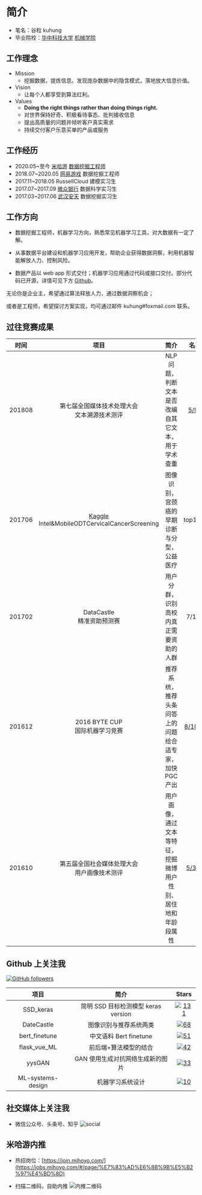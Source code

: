 
<!--
**kuhung/kuhung** is a ✨ _special_ ✨ repository because its `README.md` (this file) appears on your GitHub profile.

Here are some ideas to get you started:

- 🔭 I’m currently working on ...
- 🌱 I’m currently learning ...
- 👯 I’m looking to collaborate on ...
- 🤔 I’m looking for help with ...
- 💬 Ask me about ...
- 📫 How to reach me: ...
- 😄 Pronouns: ...
- ⚡ Fun fact: ...
-->

# 简介

- 笔名：谷粒 kuhung
- 毕业院校：[华中科技大学](https://www.hust.edu.cn/) [机械学院](http://mse.hust.edu.cn/)

## 工作理念

- Mission 
  - 挖掘数据，提炼信息。发现庞杂数据中的隐含模式，落地放大信息价值。
- Vision 
  - 让每个人都享受到算法红利。
- Values
  - **Doing the right things rather than doing things right.**
  - 对世界保持好奇、积极看待事态、批判接收信息
  - 提出高质量的问题并倾听客户真实需求
  - 持续交付客户乐意买单的产品或服务

## 工作经历

- 2020.05~至今 [米哈游](<https://www.mihayo.com/>) [数据挖掘工程师](https://kuhungio.me/2019/what-is-data-mining/)
- 2018.07~2020.05 [网易游戏](https://game.163.com/) 数据挖掘工程师
- 2017.11~2018.05 RussellCloud 建模实习生
- 2017.07~2017.09 [微众银行](https://webank.com/) 数据科学实习生
- 2017.03~2017.06 [武汉安天](https://www.avlsec.com/zh-hans/home) 数据挖掘实习生


## 工作方向

- 数据挖掘工程师，机器学习方向，熟悉常见机器学习工具，对大数据有一定了解。

- 从事数据平台建设和机器学习应用开发，帮助企业获得数据洞察，利用机器智能解放人力、控制风险。

- 数据产品以 web app  形式交付；机器学习应用通过代码或接口交付。部分代码已开源，详情可见下方 [Github](#github)。

无论你是企业主，希望通过算法释放人力，通过数据洞察机会；

或者是工程师，希望探讨方案实现，均可通过邮件 kuhung#foxmail.com 联系。

<!--

## 兴趣方向

- 机器学习前后端及交付落地所涉及技术：Docker、AutoML 、数据可视化等。
- 泛领域学界研究及工程化进展：包括机器视觉、自然语言处理、计算广告等。
- 其它兴趣爱好：经济学社会学读物、写作分享...

-->

## 过往竞赛成果
<!--

| 时间 | 项目 | 简介 | 名次 |
| :-: | :-: | :-: | :-: |
| 201808 | 第七届全国媒体技术处理大会文本溯源技术测评 | NLP 问题，判断文本是否改编自其它文本，用于学术查重 | 5/95 |
| 201706 | Kaggle Intel&MobileODTCervicalCancerScreening | 图像识别，宫颈癌的早期诊断与分型，公益医疗 | top10% |
| 201702 | DataCastle 精准资助预测赛 | 用户分群，识别高校内真正需要资助的人群 | 7/124 |
| 201612 | 2016 BYTE CUP 国际机器学习竞赛 | 推荐系统，推荐头条问答上的问题给合适专家，加快 PGC 产出| 8/1029 |
| 201610 | 第五届全国社会媒体处理大会用户画像技术测评 | 用户画像，通过文本等特征，挖掘微博用户性别、居住地和年龄段属性 | 5/373  |
-->
<center>

| 时间 | 项目 | 简介 | 名次 |
| :-: | :-: | :-: | :-: |
| 201808 | 第七届全国媒体技术处理大会<br>文本溯源技术测评 | NLP 问题，判断文本是否改编自其它文本，用于学术查重 | [5/95](https://smp2018.cips-smp.org/rewards.html) |
| 201706 | [Kaggle](https://kaggle.com)<br>Intel&MobileODTCervicalCancerScreening | 图像识别，宫颈癌的早期诊断与分型，公益医疗 | top10% |
| 201702 | DataCastle<br>精准资助预测赛 | 用户分群，识别高校内真正需要资助的人群 | 7/124 |
| 201612 | 2016 BYTE CUP<br>国际机器学习竞赛 | 推荐系统，推荐头条问答上的问题给合适专家，加快 PGC 产出| [8/1029](https://biendata.com/competition/bytecup2016/final-leaderboard/) |
| 201610 | 第五届全国社会媒体处理大会<br>用户画像技术测评 | 用户画像，通过文本等特征，挖掘微博用户性别、居住地和年龄段属性 | [5/373](https://www.cips-smp.org/smp2016/public/cup.html) |

</center>

## <span id="github">Github 上关注我</span> 
[![GitHub followers](https://img.shields.io/github/followers/kuhung.svg?&label=Follow&maxAge=2592000)](https://github.com/kuhung)

<center>

| 项目 | 简介 | Stars |
| :-: | :-: | :-: |
| SSD_keras | 简明 SSD 目标检测模型 keras version | [![131](https://img.shields.io/github/stars/kuhung/SSD_keras)](https://github.com/kuhung/SSD_keras) |
| DateCastle | 图像识别与推荐系统两类 | [![68](https://img.shields.io/github/stars/kuhung/DateCastle)](https://github.com/kuhung/DateCastle) |
| bert_finetune| 中文语料 Bert finetune | [![51](https://img.shields.io/github/stars/kuhung/bert_finetune)](https://github.com/kuhung/bert_finetune) |
| flask_vue_ML| 前后端+算法模型的结合 |[![42](https://img.shields.io/github/stars/kuhung/flask_vue_ML)](https://github.com/kuhung/flask_vue_ML) |
| yysGAN | GAN 使用生成对抗网络生成新的图片 | [![33](https://img.shields.io/github/stars/kuhung/yysGAN)](https://github.com/kuhung/yysGAN) |
| ML-systems-design | 机器学习系统设计 | [![10](https://img.shields.io/github/stars/kuhung/machine-learning-systems-design)](https://github.com/kuhung/machine-learning-systems-design) |

</center>


## 社交媒体上关注我
- 微信公众号、头条号、知乎
  ![social](https://kuhungio.me/images/post/social.jpg)
  
## 米哈游内推

- 热招岗位：[https://join.mihoyo.com/](https://jobs.mihoyo.com/#/page/%E7%83%AD%E6%8B%9B%E5%B2%97%E4%BD%8D)

- 扫描二维码，自助内推
![内推二维码](https://kuhungio.me/images/post/neitui.jpg)

